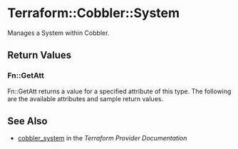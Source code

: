 # Terraform::Cobbler::System

Manages a System within Cobbler.

## Return Values

### Fn::GetAtt

Fn::GetAtt returns a value for a specified attribute of this type. The following are the available attributes and sample return values.

## See Also

* [cobbler_system](https://www.terraform.io/docs/providers/cobbler/r/system.html) in the _Terraform Provider Documentation_
